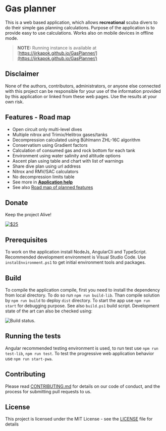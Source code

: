 # Gas planner

This is a web based application, which allows **recreational** scuba divers to do their simple gas planning calculations. Purpose of the application is to provide easy to use calculations. Works also on mobile devices in offline mode.

> **NOTE:** Running instance is available at [https://jirkapok.github.io/GasPlanner/](https://jirkapok.github.io/GasPlanner/)

## Disclaimer

None of the authors, contributors, administrators, or anyone else connected with this project can be responsible for your use of the information provided by this application or linked from these web pages. Use the results at your own risk.

## Features - Road map

* Open circuit only multi-level dives
* Multiple nitrox and Trimix/Helitrox gases/tanks
* Decompression calculated using Bühlmann ZHL-16C algorithm
* Conservatism using Gradient factors
* Calculation of consumed gas and rock bottom for each tank
* Environment using water salinity and altitude options
* Ascent plan using table and chart with list of warnings
* Share dive plan using url address
* Nitrox and RMV/SAC calculators
* No decompression limits table
* See more in **[Application help](./doc/help.md)**
* See also [Road map of planned features](./doc/roadmap.md)

## Donate

Keep the project Alive!

[![$25](https://www.paypalobjects.com/en_US/i/btn/btn_donateCC_LG.gif)](https://www.paypal.com/cgi-bin/webscr?cmd=_s-xclick&hosted_button_id=X28G9FEYUN6CJ)

## Prerequisites

To work on the application install NodeJs, AngularCli and TypeScript. Recommended development environment is Visual Studio Code. Use `instalEnvironment.ps1` to get initial environment tools and packages.

## Build

To compile the application compile, first you need to install the dependency from local directory. To do so run `npm run build-lib`.
Than compile solution by `npm run build` to deploy `dist` directory. To start the app use `npm run start` for debugging purpose. See also `build.ps1` build script.
Development state of the art can also be checked using:

![Build status](https://github.com/jirkapok/GasPlanner/actions/workflows/main.yml/badge.svg).

## Running the tests

Angular recommended testing environment is used, to run test use `npm run test-lib`, `npm run test`. To test the progressive web application behavior use `npm run start-pwa`.

## Contributing

Please read [CONTRIBUTING.md](CONTRIBUTING.md) for details on our code of conduct, and the process for submitting pull requests to us.

## License

This project is licensed under the MIT License - see the [LICENSE](LICENSE) file for details
